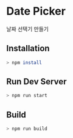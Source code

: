 # Date Picker
날짜 선택기 만들기

## Installation

```bash
> npm install
```


## Run Dev Server

```bash
> npm run start
```

## Build

```bash
> npm run build
```
